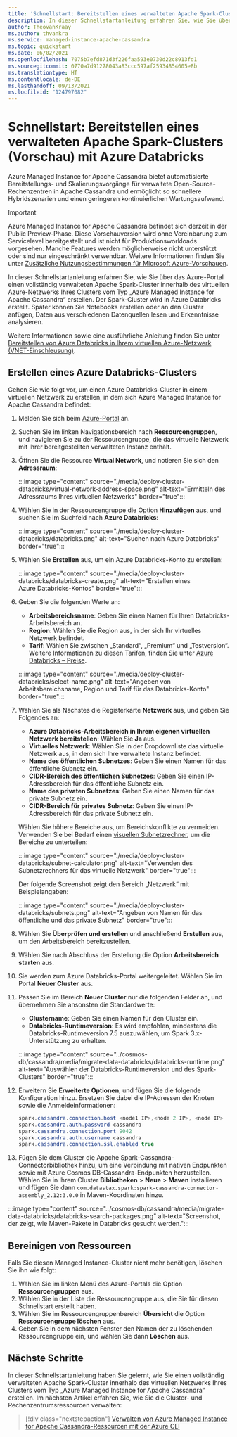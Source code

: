 ```yaml
---
title: 'Schnellstart: Bereitstellen eines verwalteten Apache Spark-Clusters mit Azure Databricks'
description: In dieser Schnellstartanleitung erfahren Sie, wie Sie über das Azure-Portal einen verwalteten Apache Spark-Cluster mit Azure Databricks bereitstellen.
author: TheovanKraay
ms.author: thvankra
ms.service: managed-instance-apache-cassandra
ms.topic: quickstart
ms.date: 06/02/2021
ms.openlocfilehash: 7075b7efd871d3f226faa593e0730d22c8913fd1
ms.sourcegitcommit: 0770a7d91278043a83ccc597af25934854605e8b
ms.translationtype: HT
ms.contentlocale: de-DE
ms.lasthandoff: 09/13/2021
ms.locfileid: "124797082"
---
```

# <a name="quickstart-deploy-a-managed-apache-spark-cluster-preview-with-azure-databricks"></a>Schnellstart: Bereitstellen eines verwalteten Apache Spark-Clusters (Vorschau) mit Azure Databricks

Azure Managed Instance for Apache Cassandra bietet automatisierte Bereitstellungs- und Skalierungsvorgänge für verwaltete Open-Source-Rechenzentren in Apache Cassandra und ermöglicht so schnellere Hybridszenarien und einen geringeren kontinuierlichen Wartungsaufwand.

> [!IMPORTANT]
> Azure Managed Instance for Apache Cassandra befindet sich derzeit in der Public Preview-Phase.
> Diese Vorschauversion wird ohne Vereinbarung zum Servicelevel bereitgestellt und ist nicht für Produktionsworkloads vorgesehen. Manche Features werden möglicherweise nicht unterstützt oder sind nur eingeschränkt verwendbar.
> Weitere Informationen finden Sie unter [Zusätzliche Nutzungsbestimmungen für Microsoft Azure-Vorschauen](https://azure.microsoft.com/support/legal/preview-supplemental-terms/).

In dieser Schnellstartanleitung erfahren Sie, wie Sie über das Azure-Portal einen vollständig verwalteten Apache Spark-Cluster innerhalb des virtuellen Azure-Netzwerks Ihres Clusters vom Typ „Azure Managed Instance for Apache Cassandra“ erstellen. Der Spark-Cluster wird in Azure Databricks erstellt. Später können Sie Notebooks erstellen oder an den Cluster anfügen, Daten aus verschiedenen Datenquellen lesen und Erkenntnisse analysieren.

Weitere Informationen sowie eine ausführliche Anleitung finden Sie unter [Bereitstellen von Azure Databricks in Ihrem virtuellen Azure-Netzwerk (VNET-Einschleusung)](/azure/databricks/administration-guide/cloud-configurations/azure/vnet-inject).

## <a name="create-an-azure-databricks-cluster"></a>Erstellen eines Azure Databricks-Clusters

Gehen Sie wie folgt vor, um einen Azure Databricks-Cluster in einem virtuellen Netzwerk zu erstellen, in dem sich Azure Managed Instance for Apache Cassandra befindet:

1. Melden Sie sich beim [Azure-Portal](https://portal.azure.com/) an.

1. Suchen Sie im linken Navigationsbereich nach **Ressourcengruppen**, und navigieren Sie zu der Ressourcengruppe, die das virtuelle Netzwerk mit Ihrer bereitgestellten verwalteten Instanz enthält.

1. Öffnen Sie die Ressource **Virtual Network**, und notieren Sie sich den **Adressraum**:

   :::image type="content" source="./media/deploy-cluster-databricks/virtual-network-address-space.png" alt-text="Ermitteln des Adressraums Ihres virtuellen Netzwerks" border="true":::

1. Wählen Sie in der Ressourcengruppe die Option **Hinzufügen** aus, und suchen Sie im Suchfeld nach **Azure Databricks**:

   :::image type="content" source="./media/deploy-cluster-databricks/databricks.png" alt-text="Suchen nach Azure Databricks" border="true":::

1. Wählen Sie **Erstellen** aus, um ein Azure Databricks-Konto zu erstellen:

   :::image type="content" source="./media/deploy-cluster-databricks/databricks-create.png" alt-text="Erstellen eines Azure Databricks-Kontos" border="true":::

1. Geben Sie die folgenden Werte an:

   * **Arbeitsbereichsname**: Geben Sie einen Namen für Ihren Databricks-Arbeitsbereich an.
   * **Region**: Wählen Sie die Region aus, in der sich Ihr virtuelles Netzwerk befindet.
   * **Tarif**: Wählen Sie zwischen „Standard“, „Premium“ und „Testversion“. Weitere Informationen zu diesen Tarifen, finden Sie unter [Azure Databricks – Preise](https://azure.microsoft.com/pricing/details/databricks/).

   :::image type="content" source="./media/deploy-cluster-databricks/select-name.png" alt-text="Angeben von Arbeitsbereichsname, Region und Tarif für das Databricks-Konto" border="true":::

1. Wählen Sie als Nächstes die Registerkarte **Netzwerk** aus, und geben Sie Folgendes an:

   * **Azure Databricks-Arbeitsbereich in Ihrem eigenen virtuellen Netzwerk bereitstellen**: Wählen Sie **Ja** aus.
   * **Virtuelles Netzwerk**: Wählen Sie in der Dropdownliste das virtuelle Netzwerk aus, in dem sich Ihre verwaltete Instanz befindet.
   * **Name des öffentlichen Subnetzes**: Geben Sie einen Namen für das öffentliche Subnetz ein.
   * **CIDR-Bereich des öffentlichen Subnetzes**: Geben Sie einen IP-Adressbereich für das öffentliche Subnetz ein.
   * **Name des privaten Subnetzes**: Geben Sie einen Namen für das private Subnetz ein.
   * **CIDR-Bereich für privates Subnetz**: Geben Sie einen IP-Adressbereich für das private Subnetz ein.

   Wählen Sie höhere Bereiche aus, um Bereichskonflikte zu vermeiden. Verwenden Sie bei Bedarf einen [visuellen Subnetzrechner](https://www.fryguy.net/wp-content/tools/subnets.html), um die Bereiche zu unterteilen:

   :::image type="content" source="./media/deploy-cluster-databricks/subnet-calculator.png" alt-text="Verwenden des Subnetzrechners für das virtuelle Netzwerk" border="true":::

   Der folgende Screenshot zeigt den Bereich „Netzwerk“ mit Beispielangaben:

   :::image type="content" source="./media/deploy-cluster-databricks/subnets.png" alt-text="Angeben von Namen für das öffentliche und das private Subnetz" border="true":::

1. Wählen Sie **Überprüfen und erstellen** und anschließend **Erstellen** aus, um den Arbeitsbereich bereitzustellen.

1. Wählen Sie nach Abschluss der Erstellung die Option **Arbeitsbereich starten** aus.

1. Sie werden zum Azure Databricks-Portal weitergeleitet. Wählen Sie im Portal **Neuer Cluster** aus.

1. Passen Sie im Bereich **Neuer Cluster** nur die folgenden Felder an, und übernehmen Sie ansonsten die Standardwerte:

   * **Clustername**: Geben Sie einen Namen für den Cluster ein.
   * **Databricks-Runtimeversion**: Es wird empfohlen, mindestens die Databricks-Runtimeversion 7.5 auszuwählen, um Spark 3.x-Unterstützung zu erhalten. 

   :::image type="content" source="../cosmos-db/cassandra/media/migrate-data-databricks/databricks-runtime.png" alt-text="Auswählen der Databricks-Runtimeversion und des Spark-Clusters" border="true":::

1. Erweitern Sie **Erweiterte Optionen**, und fügen Sie die folgende Konfiguration hinzu. Ersetzen Sie dabei die IP-Adressen der Knoten sowie die Anmeldeinformationen:

   ```java
   spark.cassandra.connection.host <node1 IP>,<node 2 IP>, <node IP>
   spark.cassandra.auth.password cassandra
   spark.cassandra.connection.port 9042
   spark.cassandra.auth.username cassandra
   spark.cassandra.connection.ssl.enabled true
   ```

1. Fügen Sie dem Cluster die Apache Spark-Cassandra-Connectorbibliothek hinzu, um eine Verbindung mit nativen Endpunkten sowie mit Azure Cosmos DB-Cassandra-Endpunkten herzustellen. Wählen Sie in Ihrem Cluster **Bibliotheken**  >  **Neue**  >  **Maven** installieren und fügen Sie dann `com.datastax.spark:spark-cassandra-connector-assembly_2.12:3.0.0` in Maven-Koordinaten hinzu.

:::image type="content" source="../cosmos-db/cassandra/media/migrate-data-databricks/databricks-search-packages.png" alt-text="Screenshot, der zeigt, wie Maven-Pakete in Databricks gesucht werden.":::

## <a name="clean-up-resources"></a>Bereinigen von Ressourcen

Falls Sie diesen Managed Instance-Cluster nicht mehr benötigen, löschen Sie ihn wie folgt:

1. Wählen Sie im linken Menü des Azure-Portals die Option **Ressourcengruppen** aus.
1. Wählen Sie in der Liste die Ressourcengruppe aus, die Sie für diesen Schnellstart erstellt haben.
1. Wählen Sie im Ressourcengruppenbereich **Übersicht** die Option **Ressourcengruppe löschen** aus.
1. Geben Sie in dem nächsten Fenster den Namen der zu löschenden Ressourcengruppe ein, und wählen Sie dann **Löschen** aus.

## <a name="next-steps"></a>Nächste Schritte

In dieser Schnellstartanleitung haben Sie gelernt, wie Sie einen vollständig verwalteten Apache Spark-Cluster innerhalb des virtuellen Netzwerks Ihres Clusters vom Typ „Azure Managed Instance for Apache Cassandra“ erstellen. Im nächsten Artikel erfahren Sie, wie Sie die Cluster- und Rechenzentrumsressourcen verwalten:

> [!div class="nextstepaction"]
> [Verwalten von Azure Managed Instance for Apache Cassandra-Ressourcen mit der Azure CLI](manage-resources-cli.md)

